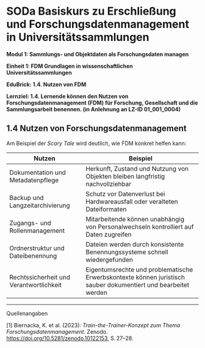 <!--
*titel:
*author:in/urheber:in: Rebekka Reichert
orcid: https://orcid.org/0009-0006-8283-3234
email: SODa@sammlungen.io
*lizenz: cc by
lizenzlink: https://creativecommons.org/
*persistenter OER link: 
language: DE
version:  v1
beschreibung: 
format: SODaBasiskurs Workshop 
modultitel: Sammlungs- und Objektdaten als Forschungsdaten managen
modul: Modul 1
einheitstitel: Relevanz von FDM
einheit: Einheit 4
lernziel: Lernende können den Nutzen von Forschungsdatenmanagement (FDM) für Forschung, Gesellschaft und die Sammlungsarbeit benennen
LZ-ID: In Anlehnung an LZ-ID_01_001_004
baustein: Baustein1.4
zielgruppe: https://zenodo.org/records/15574575
gestaltungsprinzip: Problemorientiertes Lernen und Peer Learning
keywords: ???
erstellungsdatum: 

technische metadaten:
medientyp: text
dateiformat: .md
dauer: 
größe:
software: Web
icon: https://raw.githubusercontent.com/chastik/SODa-Basiskurs/main/img/SODa-Logo_full.svg
icon: https://github.com/chastik/SODa-Basiskurs/blob/main/img/SODa-Logo_full.svg


link:    https://raw.githubusercontent.com/chastik/SODa-Basiskurs/refs/heads/main/soda.css

--> 

# SODa Basiskurs zu Erschließung und Forschungsdatenmanagement in Universitätssammlungen

**Modul 1: Sammlungs- und Objektdaten als Forschungsdaten managen**

**Einheit 1: FDM Grundlagen in wissenschaftlichen Universitätssammlungen**

**EduBrick: 1.4. Nutzen von FDM**

**Lernziel: 1.4. Lernende können den Nutzen von Forschungsdatenmanagement (FDM) für Forschung, Gesellschaft und die Sammlungsarbeit benennen. (in Anlehnung an LZ-ID 01_001_0004)**

## 1.4 Nutzen von Forschungsdatenmanagement

Am Beispiel der *Scary Tale* wird deutlich, wie FDM konkret helfen kann:

| **Nutzen**                          | **Beispiel**                                                                 |
|------------------------------------|------------------------------------------------------------------------------|
| Dokumentation und Metadatenpflege | Herkunft, Zustand und Nutzung von Objekten bleiben langfristig nachvollziehbar |
| Backup und Langzeitarchivierung   | Schutz vor Datenverlust bei Hardwareausfall oder veralteten Dateiformaten     |
| Zugangs- und Rollenmanagement   | Mitarbeitende können unabhängig von Personalwechseln kontrolliert auf Daten zugreifen |
| Ordnerstruktur und Dateibenennung | Dateien werden durch konsistente Benennungssysteme schnell wiedergefunden     |
| Rechtssicherheit und Verantwortlichkeit | Eigentumsrechte und problematische Erwerbskontexte können juristisch sauber dokumentiert und bearbeitet werden |




-----------
Quellenangaben

[1] Biernacka, K. et al. (2023): *Train-the-Trainer-Konzept zum Thema Forschungsdatenmanagement*. Zenodo. https://doi.org/10.5281/zenodo.10122153, S. 27–28.
